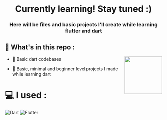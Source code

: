 <h1 align="center">Currently learning! Stay tuned :) </h1>
<h3 align="center">Here will be files and basic projects I'll create while learning flutter and dart</h3>

## 🤔 What's in this repo :
<img align="right" height="120" src="https://media1.tenor.com/m/Ug6cbVA1ZsMAAAAd/developer.gif" />

 
- 📌 Basic dart codebases

- 📌 Basic, minimal and beginner level projects I made while learning dart

# 💻 I used :
![Dart](https://img.shields.io/badge/dart-%230175C2.svg?style=for-the-badge&logo=dart&logoColor=white)
![Flutter](https://img.shields.io/badge/Flutter-%2302569B.svg?style=for-the-badge&logo=Flutter&logoColor=white)
